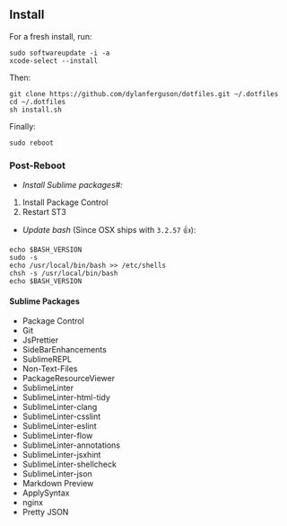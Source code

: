 ## Install
For a fresh install, run: 
```shell
sudo softwareupdate -i -a
xcode-select --install
```

Then:
```shell
git clone https://github.com/dylanferguson/dotfiles.git ~/.dotfiles
cd ~/.dotfiles
sh install.sh
```

Finally:
```shell
sudo reboot
```

### Post-Reboot
- *Install Sublime packages#:*
 1. Install Package Control
 2. Restart ST3
 
- *Update bash* (Since OSX ships with `3.2.57` &#128077;): 
```shell
echo $BASH_VERSION
sudo -s
echo /usr/local/bin/bash >> /etc/shells
chsh -s /usr/local/bin/bash
echo $BASH_VERSION
```

#### Sublime Packages
 - Package Control
 - Git
 - JsPrettier
 - SideBarEnhancements
 - SublimeREPL
 - Non-Text-Files
 - PackageResourceViewer
 - SublimeLinter
 - SublimeLinter-html-tidy
 - SublimeLinter-clang
 - SublimeLinter-csslint
 - SublimeLinter-eslint
 - SublimeLinter-flow
 - SublimeLinter-annotations
 - SublimeLinter-jsxhint
 - SublimeLinter-shellcheck
 - SublimeLinter-json
 - Markdown Preview
 - ApplySyntax
 - nginx
 - Pretty JSON